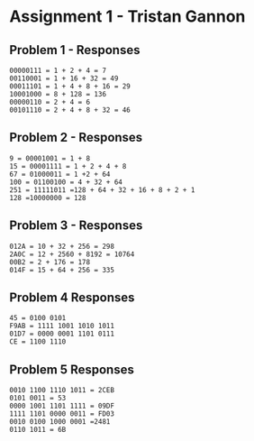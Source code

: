 # Assignment 1 - Tristan Gannon

## Problem 1 - Responses

```
00000111 = 1 + 2 + 4 = 7
00110001 = 1 + 16 + 32 = 49
00011101 = 1 + 4 + 8 + 16 = 29
10001000 = 8 + 128 = 136
00000110 = 2 + 4 = 6
00101110 = 2 + 4 + 8 + 32 = 46
```

## Problem 2 - Responses

```
9 = 00001001 = 1 + 8
15 = 00001111 = 1 + 2 + 4 + 8
67 = 01000011 = 1 +2 + 64
100 = 01100100 = 4 + 32 + 64
251 = 11111011 =128 + 64 + 32 + 16 + 8 + 2 + 1
128 =10000000 = 128
```

## Problem 3 - Responses

```
012A = 10 + 32 + 256 = 298
2A0C = 12 + 2560 + 8192 = 10764
00B2 = 2 + 176 = 178
014F = 15 + 64 + 256 = 335
```

## Problem 4 Responses

```
45 = 0100 0101
F9AB = 1111 1001 1010 1011
01D7 = 0000 0001 1101 0111
CE = 1100 1110
```

## Problem 5 Responses

```
0010 1100 1110 1011 = 2CEB
0101 0011 = 53
0000 1001 1101 1111 = 09DF
1111 1101 0000 0011 = FD03
0010 0100 1000 0001 =2481
0110 1011 = 6B
```
